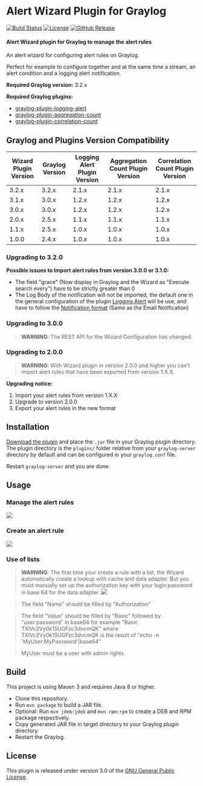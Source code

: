 # Alert Wizard Plugin for Graylog

[![Build Status](https://travis-ci.org/airbus-cyber/graylog-plugin-alert-wizard.svg?branch=master)](https://travis-ci.org/airbus-cyber/graylog-plugin-alert-wizard)
[![License](https://img.shields.io/badge/license-GPL--3.0-orange.svg)](https://www.gnu.org/licenses/gpl-3.0.txt)
[![GitHub Release](https://img.shields.io/badge/release-v3.2.0-blue.svg)](https://github.com/airbus-cyber/graylog-plugin-alert-wizard/releases)

#### Alert Wizard plugin for Graylog to manage the alert rules

An alert wizard for configuring alert rules on Graylog.  
 
Perfect for example to configure together and at the same time a stream, an alert condition and a logging alert notification.  

**Required Graylog version:** 3.2.x  

**Required Graylog plugins:**
* [graylog-plugin-logging-alert](https://github.com/airbus-cyber/graylog-plugin-logging-alert)
* [graylog-plugin-aggregation-count](https://github.com/airbus-cyber/graylog-plugin-aggregation-count)
* [graylog-plugin-correlation-count](https://github.com/airbus-cyber/graylog-plugin-correlation-count)

## Graylog and Plugins Version Compatibility

| Wizard Plugin Version | Graylog Version | Logging Alert Plugin Version | Aggregation Count Plugin Version | Correlation Count Plugin Version |
| --------------------- | --------------- | ---------------------------- | -------------------------------- | -------------------------------- |
| 3.2.x                 | 3.2.x           | 2.1.x                        | 2.1.x                            | 2.1.x                            |
| 3.1.x                 | 3.0.x           | 1.2.x                        | 1.2.x                            | 1.2.x                            |
| 3.0.x                 | 3.0.x           | 1.2.x                        | 1.2.x                            | 1.2.x                            |
| 2.0.x                 | 2.5.x           | 1.1.x                        | 1.1.x                            | 1.1.x                            |
| 1.1.x                 | 2.5.x           | 1.0.x                        | 1.0.x                            | 1.0.x                            |
| 1.0.0                 | 2.4.x           | 1.0.x                        | 1.0.x                            | 1.0.x                            |

### Upgrading to 3.2.0

**Possible issues to Import alert rules from version 3.0.0 or 3.1.0:**
* The field "grace" (Now display in Graylog and the Wizard as "Execute search every") have to be strictly greater than 0
* The Log Body of the notification will not be imported, the default one in the general configuration of the plugin 
[Logging Alert](https://github.com/airbus-cyber/graylog-plugin-logging-alert)
will be use, and have to follow the [Notification format](https://docs.graylog.org/en/latest/pages/alerts.html#notifications) 
(Same as the Email Notification)

### Upgrading to 3.0.0

> **WARNING**: The REST API for the Wizard Configuration has changed.

### Upgrading to 2.0.0

> **WARNING**: With Wizard plugin in version 2.0.0 and higher you can't import alert rules that have been exported from version 1.X.X.

**Upgrading notice:**
1. Import your alert rules from version 1.X.X
2. Upgrade to version 2.0.0
3. Export your alert rules in the new format


## Installation

[Download the plugin](https://github.com/airbus-cyber/graylog-plugin-alert-wizard/releases)
and place the `.jar` file in your Graylog plugin directory. The plugin directory
is the `plugins/` folder relative from your `graylog-server` directory by default
and can be configured in your `graylog.conf` file.

Restart `graylog-server` and you are done.

## Usage

### Manage the alert rules

![](https://raw.githubusercontent.com/airbus-cyber/graylog-plugin-alert-wizard/master/images/alert_rules.png)

### Create an alert rule

![](https://raw.githubusercontent.com/airbus-cyber/graylog-plugin-alert-wizard/master/images/create_alert_rule.png)

### Use of lists
> **WARNING**: The first time your create a rule with a list, the Wizard automatically create a lookup with cache and data adapter. But you must manually set up the authorization key with your login:password in base 64 for the data adapter.
![](https://raw.githubusercontent.com/airbus-cyber/graylog-plugin-alert-wizard/master/images/Wizard_List4.png)

>The field "Name" should be filled by "Authorization"

>The field "Value" should be filled by "Basic" followed by "user:password" in base64 for example "Basic TXlVc2Vy0k15UGFzc3dvcmQK" where TXlVc2Vy0k15UGFzc3dvcmQK is the result of "echo -n 'MyUser:MyPassword'|base64"

>MyUser must be a user with admin rights



## Build

This project is using Maven 3 and requires Java 8 or higher.

* Clone this repository.
* Run `mvn package` to build a JAR file.
* Optional: Run `mvn jdeb:jdeb` and `mvn rpm:rpm` to create a DEB and RPM package respectively.
* Copy generated JAR file in target directory to your Graylog plugin directory.
* Restart the Graylog.

## License

This plugin is released under version 3.0 of the [GNU General Public License](https://www.gnu.org/licenses/gpl-3.0.txt).

